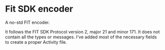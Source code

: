 # Fit SDK encoder

A no-std FIT encoder.

It follows the FIT SDK Protocol version 2, major 21 and minor 171.
It does not contain all the types or messages. I've added most of the necessary fields to create a proper Activity file.
